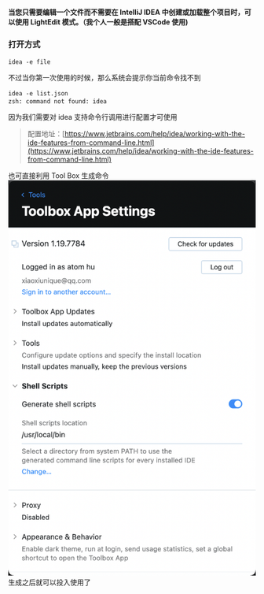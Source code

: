 #### 当您只需要编辑一个文件而不需要在 IntelliJ IDEA 中创建或加载整个项目时，可以使用 LightEdit 模式。（我个人一般是搭配 VSCode 使用)

### 打开方式

```shell
idea -e file
```

不过当你第一次使用的时候，那么系统会提示你当前命令找不到

```shell
idea -e list.json
zsh: command not found: idea
```

因为我们需要对 idea 支持命令行调用进行配置才可使用

> 配置地址：[https://www.jetbrains.com/help/idea/working-with-the-ide-features-from-command-line.html](https://www.jetbrains.com/help/idea/working-with-the-ide-features-from-command-line.html)

也可直接利用 Tool Box 生成命令<br />![image.png](/images/light-edit-idea/677d803f857f809c8134a308f84f1601.png)<br />生成之后就可以投入使用了

###
